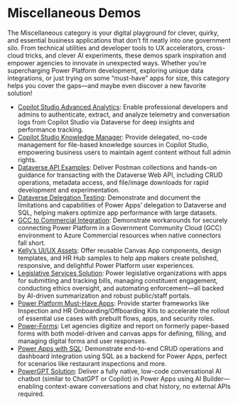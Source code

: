 # Miscellaneous Demos
The Miscellaneous category is your digital playground for clever, quirky, and essential business applications that don’t fit neatly into one government silo. From technical utilities and developer tools to UX accelerators, cross-cloud tricks, and clever AI experiments, these demos spark inspiration and empower agencies to innovate in unexpected ways. Whether you’re supercharging Power Platform development, exploring unique data integrations, or just trying on some “must-have” apps for size, this category helps you cover the gaps—and maybe even discover a new favorite solution!

- [Copilot Studio Advanced Analytics](./Copilot-Studio-Advanced-Analytics/): Enable professional developers and admins to authenticate, extract, and analyze telemetry and conversation logs from Copilot Studio via Dataverse for deep insights and performance tracking.
- [Copilot Studio Knowledge Manager](./Copilot-Studio-knowledge-manager/): Provide delegated, no-code management for file-based knowledge sources in Copilot Studio, empowering business users to maintain agent content without full admin rights.
- [Dataverse API Examples](./Dataverse-API/): Deliver Postman collections and hands-on guidance for transacting with the Dataverse Web API, including CRUD operations, metadata access, and file/image downloads for rapid development and experimentation.
- [Dataverse Delegation Testing](./Dataverse-Delegation/): Demonstrate and document the limitations and capabilities of Power Apps’ delegation to Dataverse and SQL, helping makers optimize app performance with large datasets.
- [GCC to Commercial Integration](./GCC-to-Commercial/): Demonstrate workarounds for securely connecting Power Platform in a Government Community Cloud (GCC) environment to Azure Commercial resources when native connectors fall short.
- [Kelly’s UI/UX Assets](./Kellys-UI-UX-Assets/): Offer reusable Canvas App components, design templates, and HR Hub samples to help app makers create polished, responsive, and delightful Power Platform user experiences.
- [Legislative Services Solution](./Legislative-Services/): Power legislative organizations with apps for submitting and tracking bills, managing constituent engagement, conducting ethics oversight, and automating enforcement—all backed by AI-driven summarization and robust public/staff portals.
- [Power Platform Must-Have Apps](./Must-Have-Apps/): Provide starter frameworks like Inspection and HR Onboarding/Offboarding Kits to accelerate the rollout of essential use cases with prebuilt flows, apps, and security roles.
- [Power-Forms](./Power-Forms/): Let agencies digitize and report on formerly paper-based forms with both model-driven and canvas apps for defining, filling, and managing digital forms and user responses.
- [Power Apps with SQL](./PowerApps-with-SQL/): Demonstrate end-to-end CRUD operations and dashboard integration using SQL as a backend for Power Apps, perfect for scenarios like restaurant inspections and more.
- [PowerGPT Solution](./PowerGPT/): Deliver a fully native, low-code conversational AI chatbot (similar to ChatGPT or Copilot) in Power Apps using AI Builder—enabling context-aware conversations and chat history, no external APIs required.
